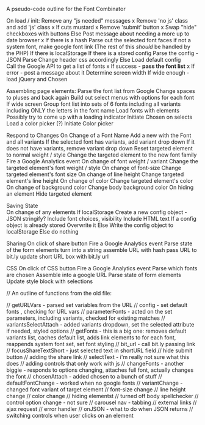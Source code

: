A pseudo-code outline for the Font Combinator


On load / init:
  Remove any "js needed" messages x
  Remove 'no js' class and add 'js' class x
  If cuts mustard x
    Remove 'submit' button x
    Swap "hide" checkboxes with buttons
  Else
    Post message about needing a more up to date browser   x
  If there is a hash
    Parse out the selected font faces
      if not a system font, make google font link
    (The rest of this *should* be handled by the PHP)
  If there is localStorage
    If there is a stored config
      Parse the config - JSON Parse
      Change header css accordingly
    Else
      Load default config  
  Call the Google API to get a list of fonts x
    If success - **pass the font list** x
    If error - post a message about it
  Determine screen width
    If wide enough - load jQuery and Chosen

Assembling page elements:
  Parse the font list from Google
  Change spaces to pluses and back again
  Build out select menus with options for each font
  If wide screen
    Group font list into sets of 6 fonts
      including all variants
      including ONLY the letters in the font name
    Load fonts with <link> elements 
      Possibly try to come up with a loading indicator
    Initiate Chosen on selects
    Load a color picker (?)
    Initiate Color picker

Respond to Changes
  On Change of a Font Name
    Add a new <link> with the Font and all variants
    If the selected font has variants, add variant drop down
    If it does not have variants, remove variant drop down
      Reset targeted element to normal weight / style
    Change the targeted element to the new font family
    Fire a Google Analytics event
  On change of font weight / variant
    Change the targeted element's font weight / style
  On change of font-size
    Change targeted element's font size
  On change of line height
    Change targeted element's line height
  On change of color
    Change targeted element's color
  On change of background color
    Change body background color
  On hiding an element
    Hide targeted element


Saving State   
  On change of any elements
    If localStorage
      Create a new config object - JSON stringify?
        Include font choices, visibility
        Include HTML text 
      If a config object is already stored
        Overwrite it
      Else
        Write the config object to localStorage 
    Else
      do nothing

Sharing
  On click of share button
    Fire a Google Analytics event
    Parse state of the form elements
    turn into a string
    assemble URL with hash
    pass URL to bit.ly
    update short URL box with bit.ly url

CSS
  On click of CSS button
    Fire a Google Analytics event
    Parse which fonts are chosen
      Assemble into a google URL
    Parse state of form elements
    Update style block with selections  



 // An outline of functions from the old file:

// getURLVars - parsed set variables from the URL
// config - set default fonts , checking for URL vars
// parameterFonts - acted on the set parameters, including variants, checked for existing matches
// variantsSelectAttach - added variants dropdown, set the selected attribute if needed, styled options
// getFonts - this is a big one: removes default variants list, caches default list, adds link elements to for each font, reappends system font set, set font styling
// bit_url - call bit.ly passing link
// focusShareTextShort - just selected text in shortURL field
// hide submit button
// adding the share link
// selectText - i'm really not sure what this does
// adding controls that only work with js
// changeFonts - another biggie - responds to options changing, attaches full font, actually changes the font
// chosenAttach - added chosen to a bunch of stuff
// defaultFontChange - worked when no google fonts
// variantChange - changed font variant of target element
// font-size change
// line height change
// color change
// hiding elementst
// turned off body spellchecker
// control option change - not sure
// carousel nav - tabbing
// external links
// ajax request
// error handler
// onJSON - what to do when JSON returns
// switching controls when user clicks on an element   